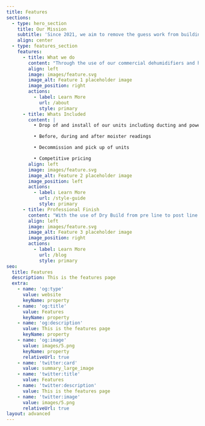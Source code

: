 ```yaml
---
title: Features
sections:
  - type: hero_section
    title: Our Mission
    subtitle: 'Since 2021, we aim to remove the guess work from building in winter.'
    align: center
  - type: features_section
    features:
      - title: What we do
        content: "Through the use of our commercial dehumidifiers and high volume fans we can quickly remove moister inside the site and direct warm dry air to where it is needed.\_ Weather that be wet framing, flood or weather damage, drying plaster or paint we can decrease wait time between coats and reduce the chance of failed Pre-line moister tests.\n"
        align: left
        image: images/feature.svg
        image_alt: Feature 1 placeholder image
        image_position: right
        actions:
          - label: Learn More
            url: /about
            style: primary
      - title: Whats Included
        content: |
          • Drop of and install of our units including ducting and power leads

          • Before, during and after moister readings

          • Decommission and pick up of units

          • Competitive pricing
        align: left
        image: images/feature.svg
        image_alt: Feature 2 placeholder image
        image_position: left
        actions:
          - label: Learn More
            url: /style-guide
            style: primary
      - title: Professional Finish
        content: "With the use of Dry Build from pre line to post line we can guarantee than your framing is as stable as possible which will reduce the likelihood of screws popping on plaster board, quick developing under mid-floors and no more gaps and plaster from cracking as the timber shrinks over time long after the builder has left the job. \n\nAsk for Dry Build on your next\_project.\n"
        align: left
        image: images/feature.svg
        image_alt: Feature 3 placeholder image
        image_position: right
        actions:
          - label: Learn More
            url: /blog
            style: primary
seo:
  title: Features
  description: This is the features page
  extra:
    - name: 'og:type'
      value: website
      keyName: property
    - name: 'og:title'
      value: Features
      keyName: property
    - name: 'og:description'
      value: This is the features page
      keyName: property
    - name: 'og:image'
      value: images/5.png
      keyName: property
      relativeUrl: true
    - name: 'twitter:card'
      value: summary_large_image
    - name: 'twitter:title'
      value: Features
    - name: 'twitter:description'
      value: This is the features page
    - name: 'twitter:image'
      value: images/5.png
      relativeUrl: true
layout: advanced
---
```

